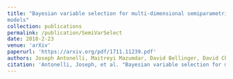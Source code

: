 ```yaml
---
title: "Bayesian variable selection for multi-dimensional semiparametric regression
models"
collection: publications
permalink: /publication/SemiVarSelect
date: 2018-2-23
venue: 'arXiv'
paperurl: 'https://arxiv.org/pdf/1711.11239.pdf'
authors: Joseph Antonelli, Maitreyi Mazumdar, David Bellinger, David Christiani, Robert Wright, and Brent Coull
citation: 'Antonelli, Joseph, et al. "Bayesian variable selection for multi-dimensional semiparametric regression models." arXiv preprint arXiv:1711.11239 (2018).'
---
```

